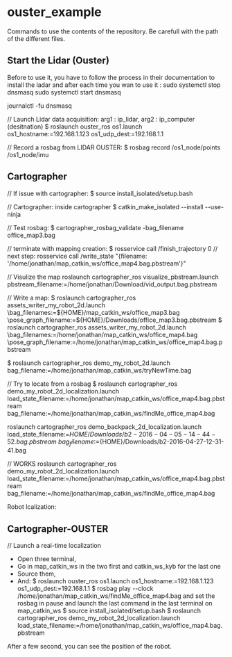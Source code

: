 # ouster_example

Commands to use the contents of the repository. Be carefull with the path of the different files.
## Start the Lidar (Ouster)
Before to use it, you have to follow the process in their documentation to install the ladar and after each time you wan to use it :
sudo systemctl stop dnsmasq
sudo systemctl start dnsmasq

journalctl -fu dnsmasq

// Launch Lidar data acquisition: arg1 : ip_lidar, arg2 : ip_computer (desitnation)
$ roslaunch ouster_ros os1.launch os1_hostname:=192.168.1.123 os1_udp_dest:=192.168.1.1

// Record a rosbag from LIDAR OUSTER:
$ rosbag record /os1_node/points /os1_node/imu

## Cartographer
// If issue with cartographer:
$ source install_isolated/setup.bash

// Cartographer:
inside cartographer
$ catkin_make_isolated --install --use-ninja

// Test rosbag:
$ cartographer_rosbag_validate -bag_filename office_map3.bag

// terminate with mapping creation:
$ rosservice call /finish_trajectory 0
// next step:
rosservice call /write_state "{filename: '/home/jonathan/map_catkin_ws/office_map4.bag.pbstream'}"

// Visulize the map
roslaunch cartographer_ros visualize_pbstream.launch pbstream_filename:=/home/jonathan/Download/vid_output.bag.pbstream

// Write a map:
$ roslaunch cartographer_ros assets_writer_my_robot_2d.launch \bag_filenames:=${HOME}/map_catkin_ws/office_map3.bag \pose_graph_filename:=${HOME}/Downloads/office_map3.bag.pbstream
$ roslaunch cartographer_ros assets_writer_my_robot_2d.launch \bag_filenames:=/home/jonathan/map_catkin_ws/office_map4.bag \pose_graph_filename:=/home/jonathan/map_catkin_ws/office_map4.bag.pbstream

$ roslaunch cartographer_ros demo_my_robot_2d.launch bag_filename:=/home/jonathan/map_catkin_ws/tryNewTime.bag

// Try to locate from a rosbag
$ roslaunch cartographer_ros demo_my_robot_2d_localization.launch \
   load_state_filename:=/home/jonathan/map_catkin_ws/office_map4.bag.pbstream \
   bag_filename:=/home/jonathan/map_catkin_ws/findMe_office_map4.bag

   roslaunch cartographer_ros demo_backpack_2d_localization.launch \
   load_state_filename:=${HOME}/Downloads/b2-2016-04-05-14-44-52.bag.pbstream \
   bag_filename:=${HOME}/Downloads/b2-2016-04-27-12-31-41.bag

// WORKS
roslaunch cartographer_ros demo_my_robot_2d_localization.launch    load_state_filename:=/home/jonathan/map_catkin_ws/office_map4.bag.pbstream bag_filename:=/home/jonathan/map_catkin_ws/findMe_office_map4.bag


Robot lcalization:
<node name="playbag" pkg="rosbag" type="play"
    args="--clock $(arg bag_filename)" />
## Cartographer-OUSTER
// Launch a real-time localization
- Open three terminal,
- Go in map_catkin_ws in the two first and catkin_ws_kyb for the last one
- Source them,
- And:
$ roslaunch ouster_ros os1.launch os1_hostname:=192.168.1.123 os1_udp_dest:=192.168.1.1
$ rosbag play --clock /home/jonathan/map_catkin_ws/findMe_office_map4.bag
and set the rosbag in pause and launch the last command in the last terminal on map_catkin_ws
$ source install_isolated/setup.bash
$ roslaunch cartographer_ros demo_my_robot_2d_localization.launch    load_state_filename:=/home/jonathan/map_catkin_ws/office_map4.bag.pbstream

After a few second, you can see the position of the robot.
